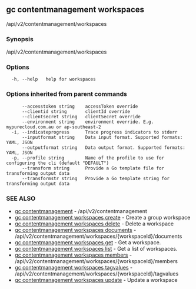 ## gc contentmanagement workspaces

/api/v2/contentmanagement/workspaces

### Synopsis

/api/v2/contentmanagement/workspaces

### Options

```
  -h, --help   help for workspaces
```

### Options inherited from parent commands

```
      --accesstoken string    accessToken override
      --clientid string       clientId override
      --clientsecret string   clientSecret override
      --environment string    environment override. E.g. mypurecloud.com.au or ap-southeast-2
  -i, --indicateprogress      Trace progress indicators to stderr
      --inputformat string    Data input format. Supported formats: YAML, JSON
      --outputformat string   Data output format. Supported formats: YAML, JSON
  -p, --profile string        Name of the profile to use for configuring the cli (default "DEFAULT")
      --transform string      Provide a Go template file for transforming output data
      --transformstr string   Provide a Go template string for transforming output data
```

### SEE ALSO

* [gc contentmanagement](gc_contentmanagement.html)	 - /api/v2/contentmanagement
* [gc contentmanagement workspaces create](gc_contentmanagement_workspaces_create.html)	 - Create a group workspace
* [gc contentmanagement workspaces delete](gc_contentmanagement_workspaces_delete.html)	 - Delete a workspace
* [gc contentmanagement workspaces documents](gc_contentmanagement_workspaces_documents.html)	 - /api/v2/contentmanagement/workspaces/{workspaceId}/documents
* [gc contentmanagement workspaces get](gc_contentmanagement_workspaces_get.html)	 - Get a workspace.
* [gc contentmanagement workspaces list](gc_contentmanagement_workspaces_list.html)	 - Get a list of workspaces.
* [gc contentmanagement workspaces members](gc_contentmanagement_workspaces_members.html)	 - /api/v2/contentmanagement/workspaces/{workspaceId}/members
* [gc contentmanagement workspaces tagvalues](gc_contentmanagement_workspaces_tagvalues.html)	 - /api/v2/contentmanagement/workspaces/{workspaceId}/tagvalues
* [gc contentmanagement workspaces update](gc_contentmanagement_workspaces_update.html)	 - Update a workspace


